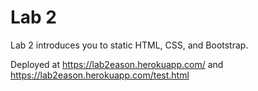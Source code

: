 Lab 2
====

Lab 2 introduces you to static HTML, CSS, and Bootstrap.


Deployed at https://lab2eason.herokuapp.com/
and https://lab2eason.herokuapp.com/test.html
